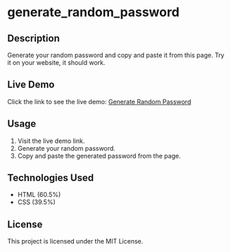 # generate_random_password

## Description
Generate your random password and copy and paste it from this page. Try it on your website, it should work.

## Live Demo
Click the link to see the live demo: [Generate Random Password](https://himangshu190.github.io/generate_random_password/)

## Usage
1. Visit the live demo link.
2. Generate your random password.
3. Copy and paste the generated password from the page.

## Technologies Used
- HTML (60.5%)
- CSS (39.5%)

## License
This project is licensed under the MIT License.
